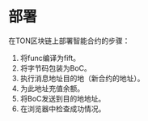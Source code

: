 # 部署

在TON区块链上部署智能合约的步骤：

1. 将func编译为fift。
2. 将字节码包装为BoC。
3. 执行消息地址目的地（新合约的地址）。
4. 为此地址充值余额。
5. 将BoC发送到目的地地址。
6. 在浏览器中检查成功情况。
